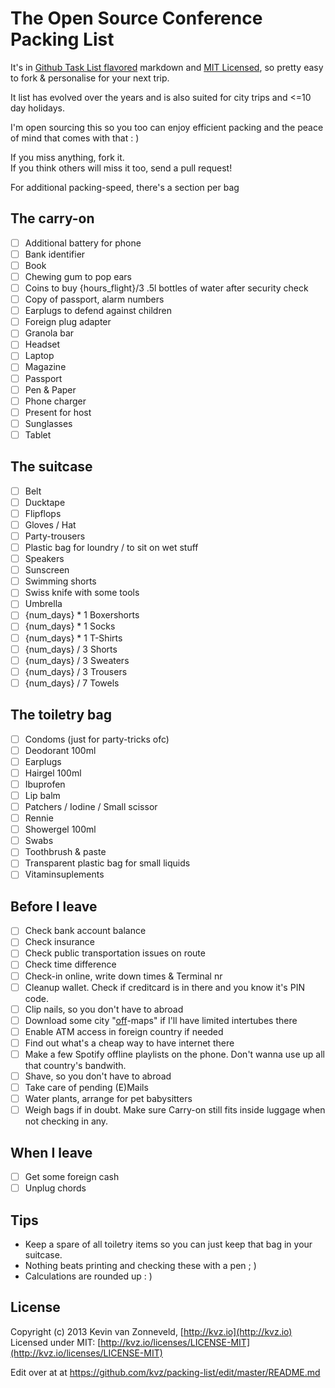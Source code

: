# The Open Source Conference Packing List

It's in 
[Github Task List flavored](https://github.com/blog/1375-task-lists-in-gfm-issues-pulls-comments)
markdown and 
[MIT Licensed](http://kvz.io/licenses/LICENSE-MIT), 
so pretty easy to fork & personalise for your next trip.

It list has evolved over the years and is also suited for city trips and <=10 day holidays.

I'm open sourcing this so you too can enjoy efficient packing and
the peace of mind that comes with that : )

If you miss anything, fork it.  
If you think others will miss it too, send a pull request!

For additional packing-speed, there's a section per bag

## The carry-on

- [ ] Additional battery for phone
- [ ] Bank identifier
- [ ] Book
- [ ] Chewing gum to pop ears
- [ ] Coins to buy {hours_flight}/3 .5l bottles of water after security check
- [ ] Copy of passport, alarm numbers
- [ ] Earplugs to defend against children
- [ ] Foreign plug adapter
- [ ] Granola bar
- [ ] Headset
- [ ] Laptop
- [ ] Magazine
- [ ] Passport
- [ ] Pen & Paper
- [ ] Phone charger
- [ ] Present for host
- [ ] Sunglasses
- [ ] Tablet

## The suitcase

- [ ] Belt
- [ ] Ducktape
- [ ] Flipflops
- [ ] Gloves / Hat
- [ ] Party-trousers
- [ ] Plastic bag for loundry / to sit on wet stuff
- [ ] Speakers
- [ ] Sunscreen
- [ ] Swimming shorts
- [ ] Swiss knife with some tools
- [ ] Umbrella
- [ ] {num_days} * 1 Boxershorts
- [ ] {num_days} * 1 Socks
- [ ] {num_days} * 1 T-Shirts
- [ ] {num_days} / 3 Shorts
- [ ] {num_days} / 3 Sweaters
- [ ] {num_days} / 3 Trousers
- [ ] {num_days} / 7 Towels

## The toiletry bag

- [ ] Condoms (just for party-tricks ofc)
- [ ] Deodorant 100ml
- [ ] Earplugs
- [ ] Hairgel 100ml
- [ ] Ibuprofen
- [ ] Lip balm
- [ ] Patchers / Iodine / Small scissor
- [ ] Rennie
- [ ] Showergel 100ml
- [ ] Swabs
- [ ] Toothbrush & paste
- [ ] Transparent plastic bag for small liquids
- [ ] Vitaminsuplements

## Before I leave

- [ ] Check bank account balance
- [ ] Check insurance
- [ ] Check public transportation issues on route
- [ ] Check time difference
- [ ] Check-in online, write down times & Terminal nr
- [ ] Cleanup wallet. Check if creditcard is in there and you know it's PIN code.
- [ ] Clip nails, so you don't have to abroad
- [ ] Download some city "[off](http://www.offmaps.com/)-maps" if I'll have limited intertubes there
- [ ] Enable ATM access in foreign country if needed
- [ ] Find out what's a cheap way to have internet there
- [ ] Make a few Spotify offline playlists on the phone. Don't wanna use up all that country's bandwith.
- [ ] Shave, so you don't have to abroad
- [ ] Take care of pending (E)Mails
- [ ] Water plants, arrange for pet babysitters
- [ ] Weigh bags if in doubt. Make sure Carry-on still fits inside luggage when not checking in any.

## When I leave

- [ ] Get some foreign cash
- [ ] Unplug chords

## Tips

- Keep a spare of all toiletry items so you can just keep that bag in your suitcase.
- Nothing beats printing and checking these with a pen ; )
- Calculations are rounded up : )

## License

Copyright (c) 2013 Kevin van Zonneveld, [http://kvz.io](http://kvz.io)  
Licensed under MIT: [http://kvz.io/licenses/LICENSE-MIT](http://kvz.io/licenses/LICENSE-MIT)

Edit over at at https://github.com/kvz/packing-list/edit/master/README.md 
